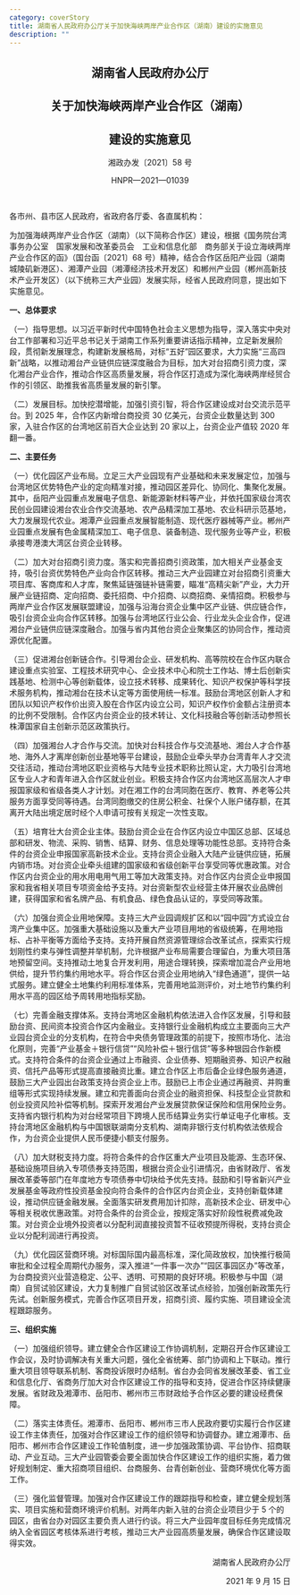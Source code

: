```yaml
---
category: coverStory
title: 湖南省人民政府办公厅关于加快海峡两岸产业合作区（湖南）建设的实施意见
description: ""
---
```


<center>

## 湖南省人民政府办公厅

## 关于加快海峡两岸产业合作区（湖南）

## 建设的实施意见

湘政办发〔2021〕58 号

HNPR—2021—01039

</center>

<br>

各市州、县市区人民政府，省政府各厅委、各直属机构：

为加强海峡两岸产业合作区（湖南）（以下简称合作区）建设，根据《国务院台湾事务办公室　国家发展和改革委员会　工业和信息化部　商务部关于设立海峡两岸产业合作区的函》（国台函〔2021〕68 号）精神，结合合作区岳阳产业园（湖南城陵矶新港区）、湘潭产业园（湘潭经济技术开发区）和郴州产业园（郴州高新技术产业开发区）（以下统称三大产业园）发展实际，经省人民政府同意，提出如下实施意见。

**一、总体要求**

（一）指导思想。以习近平新时代中国特色社会主义思想为指导，深入落实中央对台工作部署和习近平总书记关于湖南工作系列重要讲话指示精神，立足新发展阶段，贯彻新发展理念，构建新发展格局，对标“五好”园区要求，大力实施“三高四新”战略，以推动湘台产业链供应链深度融合为目标，加大对台招商引资力度，深化湘台产业合作，推动合作区高质量发展，将合作区打造成为深化海峡两岸经贸合作的引领区、助推我省高质量发展的新引擎。

（二）发展目标。加快挖潜增能，加强引资引智，将合作区建设成对台交流示范平台。到 2025 年，合作区内新增台商投资 30 亿美元，台资企业数量达到 300 家，入驻合作区的台湾地区前百大企业达到 20 家以上，台资企业产值较 2020 年翻一番。

**二、主要任务**

（一）优化园区产业布局。立足三大产业园现有产业基础和未来发展定位，加强与台湾地区优势特色产业的定向精准对接，推动园区差异化、协同化、集聚化发展。其中，岳阳产业园重点发展电子信息、新能源新材料等产业，并依托国家级台湾农民创业园建设湘台农业合作交流基地、农产品精深加工基地、农业科研示范基地，大力发展现代农业。湘潭产业园重点发展智能制造、现代医疗器械等产业。郴州产业园重点发展有色金属精深加工、电子信息、装备制造、现代服务业等产业，积极承接粤港澳大湾区台资企业转移。

（二）加大对台招商引资力度。落实和完善招商引资政策，加大相关产业基金支持，吸引台资优势特色产业向合作区转移。推动三大产业园建立对台招商引资重大项目库、客商库和人才库，聚焦延链强链补链需要，瞄准“高精尖新”产业，大力开展产业链招商、定向招商、委托招商、中介招商、以商招商、亲情招商。积极参与两岸产业合作区发展联盟建设，加强与沿海台资企业集中区产业链、供应链合作，吸引台资企业向合作区转移。加强与台湾地区行业公会、行业龙头企业合作，促进湘台产业链供应链深度融合。加强与省内其他台资企业聚集区的协同合作，推动资源优化配置。

（三）促进湘台创新链合作。引导湘台企业、研发机构、高等院校在合作区内联合建设重点实验室、工程技术研究中心、企业技术中心和院士工作站、博士后创新实践基地、检测中心等创新载体，设立技术转移、成果转化、知识产权保护等科学技术服务机构，推动湘台在技术认定等方面使用统一标准。鼓励台湾地区创新人才和团队以知识产权作价出资入股在合作区内设立公司，知识产权作价金额占注册资本的比例不受限制。合作区内台资企业的技术转让、文化科技融合等创新活动参照长株潭国家自主创新示范区政策执行。

（四）加强湘台人才合作与交流。加快对台科技合作与交流基地、湘台人才合作基地、海外人才离岸创新创业基地等平台建设，鼓励企业牵头举办台湾青年人才交流交往活动，推动台湾地区职业资格与大陆专业技术职称比照认定，大力吸引台湾地区专业人才和青年进入合作区就业创业。积极支持合作区内台湾地区高层次人才申报国家级和省级各类人才计划。对在湘工作的台湾同胞在医疗、教育、养老等公共服务方面享受同等待遇。台湾同胞缴交的住房公积金、社保个人账户储存额，在其离开大陆出境定居时经个人申请可按有关规定一次性支取。

（五）培育壮大台资企业主体。鼓励台资企业在合作区内设立中国区总部、区域总部和研发、物流、采购、销售、结算、财务、信息处理等功能性总部。支持符合条件的台资企业申报国家高新技术企业。支持台资企业融入大陆产业链供应链，拓展内销市场。对台资企业牵头组建的国家级和省级创新平台享受同等优惠政策。对合作区内台资企业的用水用电用气用工等加大政策支持。对合作区内台资企业申报国家和我省相关项目专项资金给予支持。对台资新型农业经营主体开展农业品牌创建，获得国家和省名牌产品、有机食品、绿色食品认证的，享受同等政策。

（六）加强台资企业用地保障。支持三大产业园调规扩区和以“园中园”方式设立台湾产业集中区。加强重大基础设施以及重大产业项目用地的省级统筹，在用地指标、占补平衡等方面给予支持。支持开展自然资源管理综合改革试点，探索实行规划刚性约束与弹性调整并举机制，允许根据产业布局需要合理留白，为重大项目落地预留空间。支持推动土地复合开发利用，用途合理转换，探索增加混合产业用地供给，提升节约集约用地水平。将合作区台资企业用地纳入“绿色通道”，提供一站式服务。建立健全土地集约利用标准体系，完善用地监测评价，对土地节约集约利用水平高的园区给予周转用地指标奖励。

（七）完善金融支撑体系。支持台湾地区金融机构依法进入合作区发展，引导和鼓励台资、民间资本投资合作区内金融业。支持银行业金融机构成立主要面向三大产业园台资企业的分支机构，在符合中央债务管理政策的前提下，按照市场化、法治化原则，完善“产业基金＋银行信贷”“风险补偿＋银行信贷”等多种银园合作新模式。支持符合条件的台资企业通过上市融资、企业债券、短期融资券、知识产权融资、信托产品等形式提高直接融资比重。建立合作区上市后备企业绿色服务通道，鼓励三大产业园出台政策支持台资企业上市。鼓励已上市企业通过再融资、并购重组等形式实现持续发展。建立和完善面向台资企业的融资担保、科技型企业贷款和创业投资风险补偿等机制。探索开发湘台产业发展贷款保证保险和信用保险业务。支持省内银行机构为对台经常项目下跨境人民币结算业务实行单证电子化审核。支持台湾地区金融机构与中国银联湖南分支机构、湖南非银行支付机构依法依规合作，为台资企业提供人民币便捷小额支付服务。

（八）加大财税支持力度。将符合条件的合作区重大产业项目及能源、生态环保、基础设施项目纳入专项债券支持范围，根据台资企业引进情况，由省财政厅、省发展改革委等部门在年度地方专项债券中切块给予优先支持。鼓励和引导省新兴产业发展基金等政府性投资基金投向符合条件的合作区内台资企业，支持创新载体建设，推动供应链金融发展。全面落实研发费用加计扣除，高新技术企业、研发中心等相关税收优惠政策。对符合条件的台资企业，按规定落实好阶段性税费减免政策。对台资企业境外投资者以分配利润直接投资暂不征收预提所得税，支持台资企业以分配利润进行再投资。

（九）优化园区营商环境。对标国际国内最高标准，深化简政放权，加快推行极简审批和全过程全周期代办服务，深入推进“一件事一次办”“园区事园区办”等改革，为台商投资兴业营造稳定、公平、透明、可预期的良好环境。积极参与中国（湖南）自贸试验区建设，大力复制推广自贸试验区改革试点经验，加强创新政策先行先试。创新服务模式，完善合作区项目开发，招商引资、履约实施、项目建设全流程跟踪服务。

**三、组织实施**

（一）加强组织领导。建立健全合作区建设工作协调机制，定期召开合作区建设工作会议，及时协调解决有关重大问题，强化全省统筹、部门协调和上下联动。推行重大项目领导联系机制、客商投诉限时办结制。省台办会同省发展改革委、省工业和信息化厅、省商务厅加大对合作区建设工作的指导和支持，促进合作区持续健康发展。省财政及湘潭市、岳阳市、郴州市三市财政给予合作区必要的建设经费保障。

（二）落实主体责任。湘潭市、岳阳市、郴州市三市人民政府要切实履行合作区建设工作主体责任，加强对合作区建设工作的组织领导和协调督办。建立湘潭市、岳阳市、郴州市合作区建设工作轮值制度，进一步加强政策协调、平台协作、招商联动、产业互动。三大产业园管委会要全面加快合作区建设工作的组织实施，着力做好规划制定、重大招商项目组织、台商服务、台青创新创业、营商环境优化等方面工作。

（三）强化监督管理。加强对合作区建设工作的跟踪指导和检查，建立健全规划落实、项目实施和营商环境评价机制。对两年内新入驻的台资企业项目少于 5 个的园区，由省台办对园区主要负责人进行约谈。将三大产业园年度目标任务完成情况纳入全省园区考核体系进行考核，推动三大产业园高质量发展，确保合作区建设取得实效。

<p align="right">湖南省人民政府办公厅</p>

<p align="right">2021 年 9 月 15 日</p>
